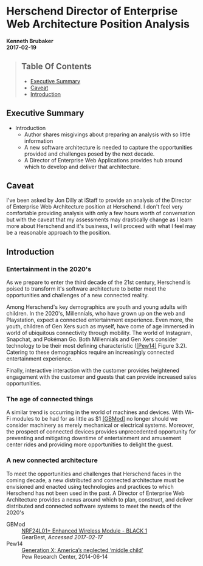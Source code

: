 <!-- markdownlint-disable first-line-h1  -->
<!-- cSpell:ignore herschend herschend's xers snapchat pokéman -->

# Herschend Director of Enterprise Web Architecture Position Analysis


**Kenneth Brubaker<br>
2017-02-19**

<!-- markdownlint-disable ul-style -->

> ## Table Of Contents
> - [Executive Summary](#executive-summary)
> - [Caveat](#caveat)
> - [Introduction](#introduction)

<!-- markdownlint-enable ul-style -->

## Executive Summary

- Introduction
  - Author shares misgivings about preparing an analysis with so little
    information
  - A new software architecture is needed to capture the opportunities
    provided and challenges posed by the next decade.
  - A Director of Enterprise Web Applications provides hub around which
    to develop and deliver that architecture.

## Caveat

I've been asked by Jon Dilly at iStaff to provide an analysis of the
Director of Enterprise Web Architecture position at Herschend. I don't
feel very comfortable providing analysis with only a few hours worth of
conversation but with the caveat that my assessments may drastically
change as I learn more about Herschend and it's business, I will proceed
with what I feel may be a reasonable approach to the position.

## Introduction

### Entertainment in the 2020's

As we prepare to enter the third decade of the 21st century, Herschend
is poised to transform it's software architecture to better meet the
opportunities and challenges of a new connected reality.

Among Herschend's key demographics are youth and young adults with
children. In the 2020's, Millennials, who have grown up on the web
and Playstation, expect a connected entertainment experience. Even more,
the youth, children of Gen Xers such as myself, have come of age
immersed in world of ubiquitous connectivity through mobility. The world
of Instagram, Snapchat, and Pokéman Go. Both Millennials and Gen Xers
consider technology to be their most defining characteristic
([\[Pew14\]][Pew14] Figure 3.2). Catering to these demographics
require an increasingly connected entertainment experience.

Finally, interactive interaction with the customer provides
heightened engagement with the customer and guests that can provide
increased sales opportunities.

### The age of connected things

A similar trend is occurring in the world of machines and devices. With
Wi-Fi modules to be had for as little as $1 [\[GBMod\]][GBMod] no longer
should we consider machinery as merely mechanical or electrical systems.
Moreover, the prospect of connected devices provides unprecedented
opportunity for preventing and mitigating downtime of entertainment
and amusement center rides and providing more opportunities to delight
the guest.

### A new connected architecture

To meet the opportunities and challenges that Herschend faces in the
coming decade, a new distributed and connected architecture must be
envisioned and enacted using technologies and practices to which Herschend
has not been used in the past. A Director of Enterprise Web Architecture
provides a nexus around which to plan, construct, and deliver
distributed and connected software systems to meet the needs of the 2020's

<dl>
  <dt>GBMod</dt>
  <dd>
    <a href="http://www.gearbest.com/transmitters-receivers-module/pp_218375.html?currency=USD&vip=760186&gclid=CjwKEAiAoaXFBRCNhautiPvnqzoSJABzHd6hYmyPQi13nlt5vRc7fABB9Pm2dAl1qRAbDFvsmDx2UxoCh7Dw_wcB">
      NRF24L01+ Enhanced Wireless Module  -  BLACK 1</a><br/>
    GearBest, <i>Accessed 2017-02-17</i>
  </dd>
  <dt>Pew14</dt>
  <dd>
    <a href="http://www.pewresearch.org/fact-tank/2014/06/05/generation-x-americas-neglected-middle-child/">
      Generation X: America’s neglected ‘middle child’</a><br/>
    Pew Research Center, 2014-06-14
  </dd>
</dl>

[GBMod]: http://www.gearbest.com/transmitters-receivers-module/pp_218375.html?currency=USD&vip=760186&gclid=CjwKEAiAoaXFBRCNhautiPvnqzoSJABzHd6hYmyPQi13nlt5vRc7fABB9Pm2dAl1qRAbDFvsmDx2UxoCh7Dw_wcB
[Pew14]: http://www.pewresearch.org/fact-tank/2014/06/05/generation-x-americas-neglected-middle-child/